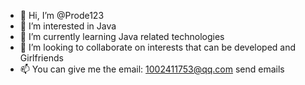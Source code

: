 - 👋 Hi, I’m @Prode123
- 👀 I’m interested in Java
- 🌱 I’m currently learning Java related technologies
- 💞️ I’m looking to collaborate on interests that can be developed and Girlfriends
- 📫 You can give me the email: 1002411753@qq.com send emails

<!---
Prode123/Prode123 is a ✨ special ✨ repository because its `README.md` (this file) appears on your GitHub profile.
You can click the Preview link to take a look at your changes.
--->
